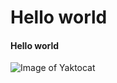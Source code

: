 # Hello world
#### Hello world

![Image of Yaktocat](https://octodex.github.com/images/yaktocat.png)
